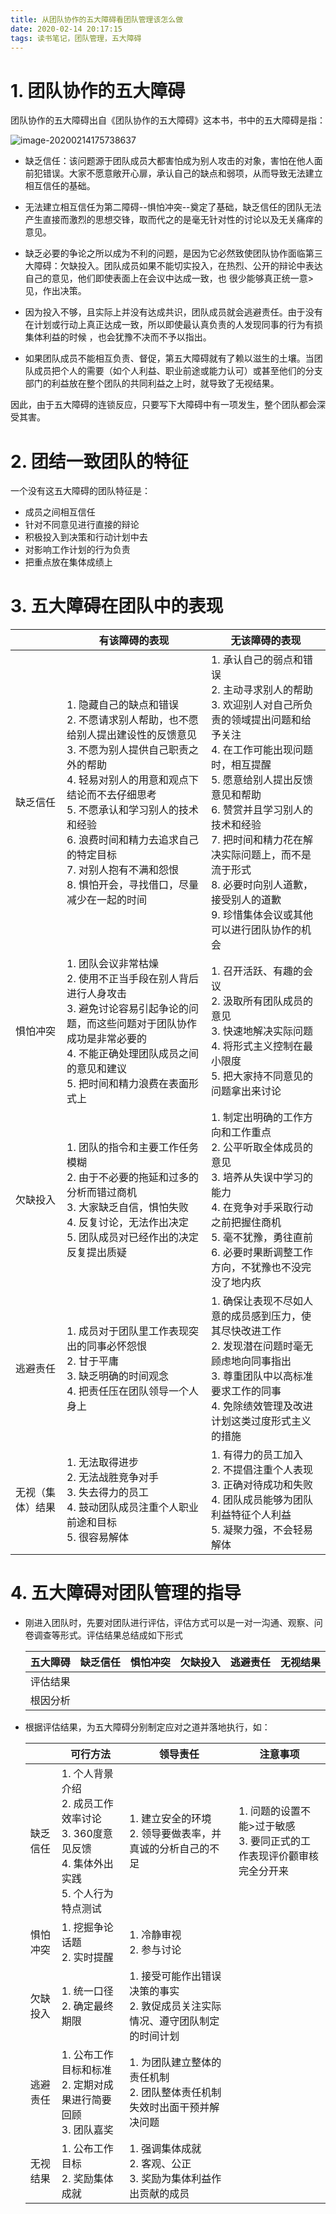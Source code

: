 ```yaml
---
title: 从团队协作的五大障碍看团队管理该怎么做
date: 2020-02-14 20:17:15
tags: 读书笔记，团队管理，五大障碍
---
```

# 1. 团队协作的五大障碍

团队协作的五大障碍出自《团队协作的五大障碍》这本书，书中的五大障碍是指：

![image-20200214175738637](https://liulijun-dev.github.io/2020/02/14/the-five-dysfunctions-of-a-team-for-team-manager/five-dysfunctions.png)

- 缺乏信任：该问题源于团队成员大都害怕成为别人攻击的对象，害怕在他人面前犯错误。大家不愿意敞开心扉，承认自己的缺点和弱项，从而导致无法建立相互信任的基础。

- 无法建立相互信任为第二障碍--惧怕冲突--奠定了基础，缺乏信任的团队无法产生直接而激烈的思想交锋，取而代之的是毫无针对性的讨论以及无关痛痒的意见。

- 缺乏必要的争论之所以成为不利的问题，是因为它必然致使团队协作面临第三大障碍：欠缺投入。团队成员如果不能切实投入，在热烈、公开的辩论中表达自己的意见，他们即使表面上在会议中达成一致，也 很少能够真正统一意>见，作出决策。

- 因为投入不够，且实际上并没有达成共识，团队成员就会逃避责任。由于没有在计划或行动上真正达成一致，所以即使最认真负责的人发现同事的行为有损集体利益的时候 ，也会犹豫不决而不予以指出。

- 如果团队成员不能相互负责、督促，第五大障碍就有了赖以滋生的土壤。当团队成员把个人的需要（如个人利益、职业前途或能力认可）或甚至他们的分支部门的利益放在整个团队的共同利益之上时，就导致了无视结果。

因此，由于五大障碍的连锁反应，只要写下大障碍中有一项发生，整个团队都会深受其害。

# 2. 团结一致团队的特征

一个没有这五大障碍的团队特征是：

- 成员之间相互信任
- 针对不同意见进行直接的辩论
- 积极投入到决策和行动计划中去
- 对影响工作计划的行为负责
- 把重点放在集体成绩上

# 3. 五大障碍在团队中的表现

|                  | 有该障碍的表现                                               | 无该障碍的表现                                               |
| ---------------- | ------------------------------------------------------------ | ------------------------------------------------------------ |
| 缺乏信任         | 1. 隐藏自己的缺点和错误<br>2. 不愿请求别人帮助，也不愿给别人提出建设性的反馈意见<br>3. 不愿为别人提供自己职责之外的帮助<br/>4. 轻易对别人的用意和观点下结论而不去仔细思考<br/>5. 不愿承认和学习别人的技术和经验<br/>6. 浪费时间和精力去追求自己的特定目标<br/>7. 对别人抱有不满和怨恨<br/>8. 惧怕开会，寻找借口，尽量减少在一起的时间 | 1. 承认自己的弱点和错误<br/>2. 主动寻求别人的帮助<br/>3. 欢迎别人对自己所负责的领域提出问题和给予关注<br/>4. 在工作可能出现问题时，相互提醒<br/>5. 愿意给别人提出反馈意见和帮助<br/>6. 赞赏并且学习别人的技术和经验<br/>7. 把时间和精力花在解决实际问题上，而不是流于形式<br/>8. 必要时向别人道歉，接受别人的道歉<br/>9. 珍惜集体会议或其他可以进行团队协作的机会 |
| 惧怕冲突         | 1. 团队会议非常枯燥<br/>2. 使用不正当手段在别人背后进行人身攻击<br/>3. 避免讨论容易引起争论的问题，而这些问题对于团队协作成功是非常必要的<br/>4. 不能正确处理团队成员之间的意见和建议<br/>5. 把时间和精力浪费在表面形式上 | 1. 召开活跃、有趣的会议<br/>2. 汲取所有团队成员的意见<br/>3. 快速地解决实际问题<br/>4. 将形式主义控制在最小限度<br/>5. 把大家持不同意见的问题拿出来讨论 |
| 欠缺投入         | 1. 团队的指令和主要工作任务模糊<br/>2. 由于不必要的拖延和过多的分析而错过商机<br/>3. 大家缺乏自信，惧怕失败<br/>4. 反复讨论，无法作出决定<br/>5. 团队成员对已经作出的决定反复提出质疑 | 1. 制定出明确的工作方向和工作重点<br/>2. 公平听取全体成员的意见<br/>3. 培养从失误中学习的能力<br/>4. 在竞争对手采取行动之前把握住商机<br/>5. 毫不犹豫，勇往直前<br/>6. 必要时果断调整工作方向，不犹豫也不没完没了地内疚 |
| 逃避责任         | 1. 成员对于团队里工作表现突出的同事必怀怨恨<br/>2. 甘于平庸<br/>3. 缺乏明确的时间观念<br/>4. 把责任压在团队领导一个人身上 | 1. 确保让表现不尽如人意的成员感到压力，使其尽快改进工作<br/>2. 发现潜在问题时毫无顾虑地向同事指出<br/>3. 尊重团队中以高标准要求工作的同事<br/>4. 免除绩效管理及改进计划这类过度形式主义的措施 |
| 无视（集体）结果 | 1. 无法取得进步<br/>2. 无法战胜竞争对手<br/>3. 失去得力的员工<br/>4. 鼓动团队成员注重个人职业前途和目标<br/>5. 很容易解体 | 1. 有得力的员工加入<br/>2. 不提倡注重个人表现<br/>3. 正确对待成功和失败<br/>4. 团队成员能够为团队利益特征个人利益<br/>5. 凝聚力强，不会轻易解体 |

# 4. 五大障碍对团队管理的指导

- 刚进入团队时，先要对团队进行评估，评估方式可以是一对一沟通、观察、问卷调查等形式。评估结果总结成如下形式

  | 五大障碍 | 缺乏信任 | 惧怕冲突 | 欠缺投入 | 逃避责任 | 无视结果 |
  | -------- | -------- | -------- | -------- | -------- | -------- |
  | 评估结果 |          |          |          |          |          |
  | 根因分析 |          |          |          |          |          |

- 根据评估结果，为五大障碍分别制定应对之道并落地执行，如：

  |          | 可行方法                                                     | 领导责任                                                     | 注意事项                                                     |
  | -------- | ------------------------------------------------------------ | ------------------------------------------------------------ | ------------------------------------------------------------ |
  | 缺乏信任 | 1. 个人背景介绍<br>2. 成员工作效率讨论<br/>3. 360度意见反馈<br/>4. 集体外出实践<br/>5. 个人行为 特点测试 | 1. 建立安全的环境<br/>2. 领导要做表率，并真诚的分析自己的不足 | 1. 问题的设置不能>过于敏感<br/>3. 要同正式的工作表现评价颧审核完全分开来 |
  | 惧怕冲突 | 1. 挖掘争论话题<br/>2. 实时提醒<br/>                         | 1. 冷静审视<br/>2. 参与讨论                                  |                                                              |
  | 欠缺投入 | 1. 统一口径<br/>2. 确定最终期限<br/>                         | 1. 接受可能作出错误决策的事实<br/>2. 敦促成员关注实际情况、遵守团队制定的时间计划 |                                                              |
  | 逃避责任 | 1. 公布工作目标和标准<br/>2. 定期对成果进行简要回顾<br/>3. 团队嘉奖 | 1. 为团队建立整体的责任机制<br/>2. 团队整体责任机制失效时出面干预并解决问题 |                                                              |
  | 无视结果 | 1. 公布工作目标<br/>2. 奖励集体成就                          | 1. 强调集体成就<br/>2. 客观、公正<br/>3. 奖励为集体利益作出贡献的成员 |  
